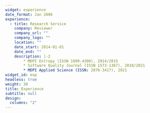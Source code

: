 ```yaml
---
widget: experience
date_format: Jan 2006
experience:
  - title: Research Service
    company: Reviewer
    company_url: ""
    company_logo: ""
    location: ""
    date_start: 2014-01-01
    date_end: ""
    description: |-2
        * MDPI Entropy (ISSN 1099-4300), 2014/2015
        * Software Quality Journal (ISSN 1573-1367), 2018/2021
        * MDPI Applied Science (ISSN: 2076-3417), 2021
widget_id: exp
headless: true
weight: 30
title: Experience
subtitle: null
design:
  columns: "2"
---
```

